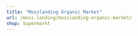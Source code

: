 ```yaml
---
title: "Mosslanding Organic Market"
url: /moss-landing/mosslanding-organic-market/
shop: Supermarkt
---
```

